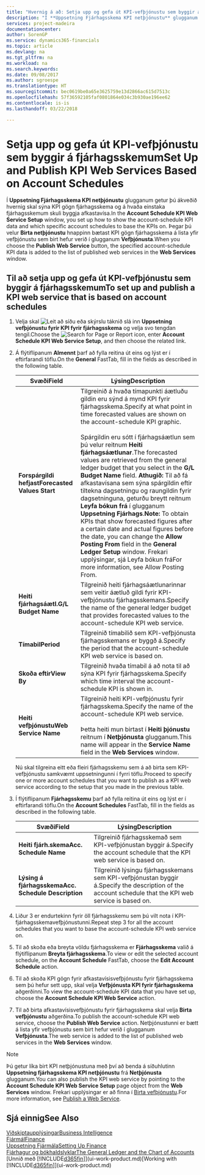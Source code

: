 ```yaml
---
title: "Hvernig á að: Setja upp og gefa út KPI-vefþjónustu sem byggir á fjárhagsskemum | Microsoft Docs"
description: "Í **Uppsetning Fjárhagsskema KPI netþjónustu** glugganum getur þú ákveðið hvernig skal sýna KPI gögn fjárhagsskema og á hvaða einstaka fjárhagsskemum skuli byggja afkastavísa."
services: project-madeira
documentationcenter: 
author: SorenGP
ms.service: dynamics365-financials
ms.topic: article
ms.devlang: na
ms.tgt_pltfrm: na
ms.workload: na
ms.search.keywords: 
ms.date: 09/08/2017
ms.author: sgroespe
ms.translationtype: HT
ms.sourcegitcommit: bec0619be0a65e3625759e13d2866ac615d7513c
ms.openlocfilehash: 57f36592105faf0801864e034c3b930ae196ee62
ms.contentlocale: is-is
ms.lasthandoff: 03/22/2018

---
```

# <a name="set-up-and-publish-kpi-web-services-based-on-account-schedules"></a><span data-ttu-id="b86cf-103">Setja upp og gefa út KPI-vefþjónustu sem byggir á fjárhagsskemum</span><span class="sxs-lookup"><span data-stu-id="b86cf-103">Set Up and Publish KPI Web Services Based on Account Schedules</span></span>
<span data-ttu-id="b86cf-104">Í **Uppsetning Fjárhagsskema KPI netþjónustu** glugganum getur þú ákveðið hvernig skal sýna KPI gögn fjárhagsskema og á hvaða einstaka fjárhagsskemum skuli byggja afkastavísa.</span><span class="sxs-lookup"><span data-stu-id="b86cf-104">In the **Account Schedule KPI Web Service Setup** window, you set up how to show the account-schedule KPI data and which specific account schedules to base the KPIs on.</span></span> <span data-ttu-id="b86cf-105">Þegar þú velur **Birta netþjónustu** hnappinn bætast KPI gögn fjárhagsskema á lista yfir vefþjónustu sem birt hefur verið í glugganum **Vefþjónusta**.</span><span class="sxs-lookup"><span data-stu-id="b86cf-105">When you choose the **Publish Web Service** button, the specified account-schedule KPI data is added to the list of published web services in the **Web Services** window.</span></span>  

## <a name="to-set-up-and-publish-a-kpi-web-service-that-is-based-on-account-schedules"></a><span data-ttu-id="b86cf-106">Til að setja upp og gefa út KPI-vefþjónustu sem byggir á fjárhagsskemum</span><span class="sxs-lookup"><span data-stu-id="b86cf-106">To set up and publish a KPI web service that is based on account schedules</span></span>  

1.  <span data-ttu-id="b86cf-107">Velja skal ![Leit að síðu eða skýrslu](media/ui-search/search_small.png "Leit að síðu eða skýrslu táknið") táknið slá inn **Uppsetning vefþjónustu fyrir KPI fyrir fjárhagsskema** og velja svo tengdan tengil.</span><span class="sxs-lookup"><span data-stu-id="b86cf-107">Choose the ![Search for Page or Report](media/ui-search/search_small.png "Search for Page or Report icon") icon, enter **Account Schedule KPI Web Service Setup**, and then choose the related link.</span></span>  
2.  <span data-ttu-id="b86cf-108">Á flýtiflipanum **Almennt** þarf að fylla reitina út eins og lýst er í eftirfarandi töflu.</span><span class="sxs-lookup"><span data-stu-id="b86cf-108">On the **General** FastTab, fill in the fields as described in the following table.</span></span>  

    |<span data-ttu-id="b86cf-109">Svæði</span><span class="sxs-lookup"><span data-stu-id="b86cf-109">Field</span></span>|<span data-ttu-id="b86cf-110">Lýsing</span><span class="sxs-lookup"><span data-stu-id="b86cf-110">Description</span></span>|  
    |---------------------------------|---------------------------------------|  
    |<span data-ttu-id="b86cf-111">**Forspárgildi hefjast**</span><span class="sxs-lookup"><span data-stu-id="b86cf-111">**Forecasted Values Start**</span></span>|<span data-ttu-id="b86cf-112">Tilgreinið á hvaða tímapunkti áætluðu gildin eru sýnd á mynd KPI fyrir fjárhagsskema.</span><span class="sxs-lookup"><span data-stu-id="b86cf-112">Specify at what point in time forecasted values are shown on the account-schedule KPI graphic.</span></span><br /><br /> <span data-ttu-id="b86cf-113">Spárgildin eru sótt í fjárhagsáætlun sem þú velur reitnum **Heiti fjárhagsáætlunar**.</span><span class="sxs-lookup"><span data-stu-id="b86cf-113">The forecasted values are retrieved from the general ledger budget that you select in the **G/L Budget Name** field.</span></span> <span data-ttu-id="b86cf-114">**Athugið:**  Til að fá afkastavísana sem sýna spárgildin eftir tiltekna dagsetningu og raungildin fyrir dagsetninguna, geturðu breytt reitnum **Leyfa bókun frá** í glugganum **Uppsetning Fjárhags**.</span><span class="sxs-lookup"><span data-stu-id="b86cf-114">**Note:**  To obtain KPIs that show forecasted figures after a certain date and actual figures before the date, you can change the **Allow Posting From** field in the **General Ledger Setup** window.</span></span> <span data-ttu-id="b86cf-115">Frekari upplýsingar, sjá Leyfa bókun frá</span><span class="sxs-lookup"><span data-stu-id="b86cf-115">For more information, see Allow Posting From.</span></span>|  
    |<span data-ttu-id="b86cf-116">**Heiti fjárhagsáætl.**</span><span class="sxs-lookup"><span data-stu-id="b86cf-116">**G/L Budget Name**</span></span>|<span data-ttu-id="b86cf-117">Tilgreinið heiti fjárhagsáætlunarinnar sem veitir áætluð gildi fyrir KPI-vefþjónustu fjárhagsskemans.</span><span class="sxs-lookup"><span data-stu-id="b86cf-117">Specify the name of the general ledger budget that provides forecasted values to the account-schedule KPI web service.</span></span>|  
    |<span data-ttu-id="b86cf-118">**Tímabil**</span><span class="sxs-lookup"><span data-stu-id="b86cf-118">**Period**</span></span>|<span data-ttu-id="b86cf-119">Tilgreinið tímabilið sem KPI-vefþjónusta fjárhagsskemans er byggð á.</span><span class="sxs-lookup"><span data-stu-id="b86cf-119">Specify the period that the account-schedule KPI web service is based on.</span></span>|  
    |<span data-ttu-id="b86cf-120">**Skoða eftir**</span><span class="sxs-lookup"><span data-stu-id="b86cf-120">**View By**</span></span>|<span data-ttu-id="b86cf-121">Tilgreinið hvaða tímabil á að nota til að sýna KPI fyrir fjárhagsskema.</span><span class="sxs-lookup"><span data-stu-id="b86cf-121">Specify which time interval the account-schedule KPI is shown in.</span></span>|  
    |<span data-ttu-id="b86cf-122">**Heiti vefþjónustu**</span><span class="sxs-lookup"><span data-stu-id="b86cf-122">**Web Service Name**</span></span>|<span data-ttu-id="b86cf-123">Tilgreinið heiti KPI-vefþjónustu fyrir fjárhagsskema.</span><span class="sxs-lookup"><span data-stu-id="b86cf-123">Specify the name of the account-schedule KPI web service.</span></span><br /><br /> <span data-ttu-id="b86cf-124">Þetta heiti mun birtast í **Heiti þjónustu** reitnum í **Netþjónusta** glugganum.</span><span class="sxs-lookup"><span data-stu-id="b86cf-124">This name will appear in the **Service Name** field in the **Web Services** window.</span></span>|  

    <span data-ttu-id="b86cf-125">Nú skal tilgreina eitt eða fleiri fjárhagsskemu sem á að birta sem KPI-vefþjónustu samkvæmt uppsetningunni í fyrri töflu.</span><span class="sxs-lookup"><span data-stu-id="b86cf-125">Proceed to specify one or more account schedules that you want to publish as a KPI web service according to the setup that you made in the previous table.</span></span>  

3.  <span data-ttu-id="b86cf-126">Í flýtiflipanum **Fjárhagsskemu** þarf að fylla reitina út eins og lýst er í eftirfarandi töflu.</span><span class="sxs-lookup"><span data-stu-id="b86cf-126">On the **Account Schedules** FastTab, fill in the fields as described in the following table.</span></span>  

    |<span data-ttu-id="b86cf-127">Svæði</span><span class="sxs-lookup"><span data-stu-id="b86cf-127">Field</span></span>|<span data-ttu-id="b86cf-128">Lýsing</span><span class="sxs-lookup"><span data-stu-id="b86cf-128">Description</span></span>|  
    |---------------------------------|---------------------------------------|  
    |<span data-ttu-id="b86cf-129">**Heiti fjárh.skema**</span><span class="sxs-lookup"><span data-stu-id="b86cf-129">**Acc. Schedule Name**</span></span>|<span data-ttu-id="b86cf-130">Tilgreinið fjárhagsskemað sem KPI-vefþjónustan byggir á.</span><span class="sxs-lookup"><span data-stu-id="b86cf-130">Specify the account schedule that the KPI web service is based on.</span></span>|  
    |<span data-ttu-id="b86cf-131">**Lýsing á fjárhagsskema**</span><span class="sxs-lookup"><span data-stu-id="b86cf-131">**Acc. Schedule Description**</span></span>|<span data-ttu-id="b86cf-132">Tilgreinið lýsingu fjárhagsskemans sem KPI-vefþjónustan byggir á.</span><span class="sxs-lookup"><span data-stu-id="b86cf-132">Specify the description of the account schedule that the KPI web service is based on.</span></span>|  

4.  <span data-ttu-id="b86cf-133">Liður 3 er endurtekinn fyrir öll fjárhagsskemu sem þú vilt nota í KPI-fjárhagsskemavefþjónustunni.</span><span class="sxs-lookup"><span data-stu-id="b86cf-133">Repeat step 3 for all the account schedules that you want to base the account-schedule KPI web service on.</span></span>  
5.  <span data-ttu-id="b86cf-134">Til að skoða eða breyta völdu fjárhagsskema er **Fjárhagsskema** valið á flýtiflipanum **Breyta fjárhagsskema**.</span><span class="sxs-lookup"><span data-stu-id="b86cf-134">To view or edit the selected account schedule, on the **Account Schedule** FastTab, choose the **Edit Account Schedule** action.</span></span>  
6.  <span data-ttu-id="b86cf-135">Til að skoða KPI gögn fyrir afkastavísisvefþjónustu fyrir fjárhagsskema sem þú hefur sett upp, skal velja **Vefþjónusta KPI fyrir fjárhagsskema** aðgerðinni.</span><span class="sxs-lookup"><span data-stu-id="b86cf-135">To view the account-schedule KPI data that you have set up, choose the **Account Schedule KPI Web Service** action.</span></span>  
7.  <span data-ttu-id="b86cf-136">Til að birta afkastavísisvefþjónustu fyrir fjárhagsskema skal velja **Birta vefþjónustu** aðgerðina.</span><span class="sxs-lookup"><span data-stu-id="b86cf-136">To publish the account-schedule KPI web service, choose the **Publish Web Service** action.</span></span> <span data-ttu-id="b86cf-137">Netþjónustunni er bætt á lista yfir vefþjónustu sem birt hefur verið í glugganum **Vefþjónusta**.</span><span class="sxs-lookup"><span data-stu-id="b86cf-137">The web service is added to the list of published web services in the **Web Services** window.</span></span>  

> [!NOTE]  
>  <span data-ttu-id="b86cf-138">Þú getur líka birt KPI netþjónustuna með því að benda á síðuhlutinn **Uppsetning fjárhagsskema KPI netþjónustu** frá **Netþjónusta** glugganum.</span><span class="sxs-lookup"><span data-stu-id="b86cf-138">You can also publish the KPI web service by pointing to the **Account Schedule KPI Web Service Setup** page object from the **Web Services** window.</span></span> <span data-ttu-id="b86cf-139">Frekari upplýsingar er að finna í [Birta vefþjónustu](across-how-publish-web-service.md).</span><span class="sxs-lookup"><span data-stu-id="b86cf-139">For more information, see [Publish a Web Service](across-how-publish-web-service.md).</span></span>  

## <a name="see-also"></a><span data-ttu-id="b86cf-140">Sjá einnig</span><span class="sxs-lookup"><span data-stu-id="b86cf-140">See Also</span></span>  
[<span data-ttu-id="b86cf-141">Viðskiptaupplýsingar</span><span class="sxs-lookup"><span data-stu-id="b86cf-141">Business Intelligence</span></span>](bi.md)  
[<span data-ttu-id="b86cf-142">Fjármál</span><span class="sxs-lookup"><span data-stu-id="b86cf-142">Finance</span></span>](finance.md)  
[<span data-ttu-id="b86cf-143">Uppsetning Fjármála</span><span class="sxs-lookup"><span data-stu-id="b86cf-143">Setting Up Finance</span></span>](finance-setup-finance.md)  
[<span data-ttu-id="b86cf-144">Fjárhagur og bókhaldslyklar</span><span class="sxs-lookup"><span data-stu-id="b86cf-144">The General Ledger and the Chart of Accounts</span></span>](finance-general-ledger.md)  
<span data-ttu-id="b86cf-145">[Unnið með [!INCLUDE[d365fin](includes/d365fin_md.md)]](ui-work-product.md)</span><span class="sxs-lookup"><span data-stu-id="b86cf-145">[Working with [!INCLUDE[d365fin](includes/d365fin_md.md)]](ui-work-product.md)</span></span>

